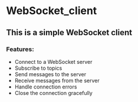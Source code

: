 # WebSocket_client

## This is a simple WebSocket client
### Features:
 - Connect to a WebSocket server
 - Subscribe to topics
 - Send messages to the server
 - Receive messages from the server
 - Handle connection errors
 - Close the connection gracefully